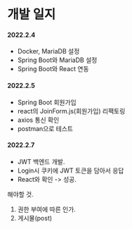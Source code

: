 # 개발 일지



#### 2022.2.4

- Docker, MariaDB 설정
- Spring Boot와 MariaDB 설정
- Spring Boot와 React 연동



#### 2022.2.5

- Spring Boot 회원가입
- react의 JoinForm.js(회원가입) 리팩토링
- axios 통신 확인
- postman으로 테스트



#### 2022.2.7

- JWT 백엔드 개발.
- Login시 쿠키에 JWT 토큰을 담아서 응답
- React와 확인 -> 성공.





해야할 것.

1. 권한 부여에 따른 인가.
2. 게시물(post)